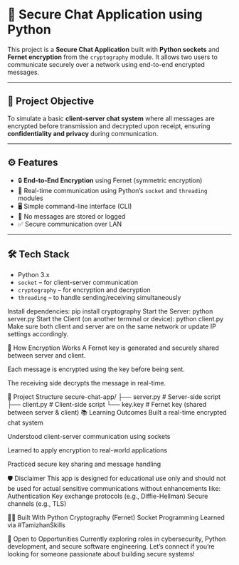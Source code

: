 # 🔐 Secure Chat Application using Python

This project is a **Secure Chat Application** built with **Python sockets** and **Fernet encryption** from the `cryptography` module. It allows two users to communicate securely over a network using end-to-end encrypted messages.

---

## 🧠 Project Objective

To simulate a basic **client-server chat system** where all messages are encrypted before transmission and decrypted upon receipt, ensuring **confidentiality and privacy** during communication.

---

## ⚙️ Features

- 🔒 **End-to-End Encryption** using Fernet (symmetric encryption)
- 🔁 Real-time communication using Python’s `socket` and `threading` modules
- 🖥️ Simple command-line interface (CLI)
- 🚫 No messages are stored or logged
- ✅ Secure communication over LAN

---

## 🛠️ Tech Stack

- Python 3.x  
- `socket` – for client-server communication  
- `cryptography` – for encryption and decryption  
- `threading` – to handle sending/receiving simultaneously

Install dependencies:
pip install cryptography
Start the Server:
python server.py
Start the Client (on another terminal or device):
python client.py
Make sure both client and server are on the same network or update IP settings accordingly.

🔐 How Encryption Works
A Fernet key is generated and securely shared between server and client.

Each message is encrypted using the key before being sent.

The receiving side decrypts the message in real-time.

📂 Project Structure
secure-chat-app/
├── server.py       # Server-side script
├── client.py       # Client-side script
└── key.key         # Fernet key (shared between server & client)
📚 Learning Outcomes
Built a real-time encrypted chat system

Understood client-server communication using sockets

Learned to apply encryption to real-world applications

Practiced secure key sharing and message handling

🛡️ Disclaimer
This app is designed for educational use only and should not be used for actual sensitive communications without enhancements like:
Authentication
Key exchange protocols (e.g., Diffie-Hellman)
Secure channels (e.g., TLS)

👨‍💻 Built With
Python
Cryptography (Fernet)
Socket Programming
Learned via #TamizhanSkills

🚀 Open to Opportunities
Currently exploring roles in cybersecurity, Python development, and secure software engineering. Let’s connect if you’re looking for someone passionate about building secure systems!

